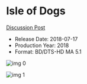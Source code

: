 # Isle of Dogs

[Discussion Post](https://www.avsforum.com/threads/bass-eq-for-filtered-movies.2995212/post-58049664)

* Release Date: 2018-07-17
* Production Year: 2018
* Format: BD/DTS-HD MA 5.1

![img 0](https://i.imgur.com/7mbguhx.jpg)

![img 1](https://i.imgur.com/WgwMUpy.png)

